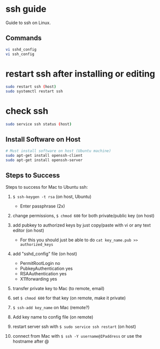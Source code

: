 # ssh guide

Guide to ssh on Linux. 


## Commands

```bash
vi sshd_config 
vi ssh_config 
```

# restart ssh after installing or editing

```bash
sudo restart ssh (host)
sudo systemctl restart ssh
```

# check ssh

```bash
sudo service ssh status (host)
```

## Install Software on Host

```bash
# Must install software on host (Ubuntu machine)
sudo apt-get install openssh-client 
sudo apt-get install openssh-server
```

## Steps to Success

Steps to success for Mac to Ubuntu ssh:

  1) `$ ssh-keygen -t rsa` (on host, Ubuntu)
  		* Enter passphrase (2x)

  2) change permissions, `$ chmod 600` for both private/public key (on host)

  3) add pubkey to authorized keys by just copy/paste with vi or any text editor (on host)
      * For this you should just be able to do `cat key_name.pub >> authorized_keys`

  4) add "sshd_config" file (on host)
  		* PermitRootLogin no
  		* PubkeyAuthentication yes
  		* RSAAuthentication yes
  		* X11forwarding yes

  5) transfer private key to Mac (to remote, email)

  6) set `$ chmod 600` for that key (on remote, make it private)

  7) `$ ssh-add key_name` on Mac (remote?)

  8) Add key name to config file (on remote)

  9) restart server ssh with `$ sudo service ssh restart` (on host)
  
  10) connect from Mac with `$ ssh -Y username@IPaddress` or use the hostname after @

